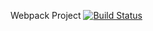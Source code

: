 Webpack Project [![Build Status](https://travis-ci.org/PakhomovaN/10HW.svg?branch=master)](https://travis-ci.org/PakhomovaN/10HW)